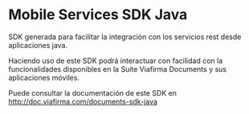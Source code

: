 Mobile Services SDK Java
==========

SDK generada para facilitar la integración con los servicios rest desde aplicaciones java.

Haciendo uso de este SDK podrá interactuar con facilidad con la funcionalidades disponibles en la Suite Viafirma Documents y sus aplicaciones móviles.

Puede consultar la documentación de este SDK en http://doc.viafirma.com/documents-sdk-java
